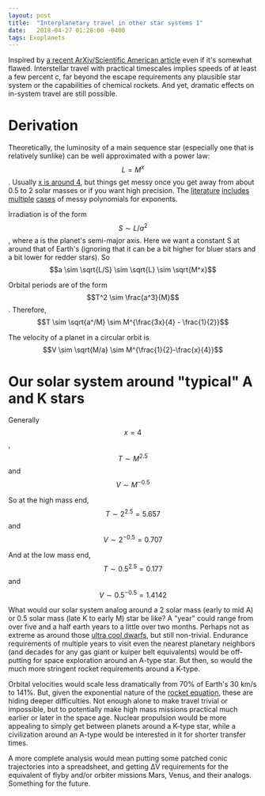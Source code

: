 ```yaml
---
layout: post
title:  "Interplanetary travel in other star systems 1"
date:   2018-04-27 01:28:00 -0400
tags: Exoplanets
---
```

<script type="text/javascript" async
  src="https://cdnjs.cloudflare.com/ajax/libs/mathjax/2.7.4/MathJax.js?config=TeX-MML-AM_CHTML">
</script>

Inspired by [a recent ArXiv/Scientific American article][arxiv] even if it's somewhat flawed. Interstellar travel with practical timescales implies speeds of at least a few percent c, far beyond the escape requirements any plausible star system or the capabilities of chemical rockets. And yet, dramatic effects on in-system travel are still possible.

# Derivation #
Theoretically, the luminosity of a main sequence star (especially one that is relatively sunlike) can be well approximated with a power law: $$L = M^x$$. Usually [x is around 4][stellar power laws], but things get messy once you get away from about 0.5 to 2 solar masses or if you want high precision. The [literature][Andersen 1991] [includes][Mann 2015] [multiple][general parameters] [cases][m dwarf parameters] of messy polynomials for exponents.

Irradiation is of the form $$S \sim L/a^2$$, where a is the planet's semi-major axis. Here we want a constant S at around that of Earth's (ignoring that it can be a bit higher for bluer stars and a bit lower for redder stars). So $$a \sim \sqrt{L/S} \sim \sqrt{L} \sim \sqrt{M^x}$$

Orbital periods are of the form $$T^2 \sim \frac{a^3}{M}$$. Therefore, $$T \sim \sqrt{a^/M} \sim M^{\frac{3x}{4} - \frac{1}{2}}$$

The velocity of a planet in a circular orbit is $$V \sim \sqrt{M/a} \sim M^{\frac{1}{2}-\frac{x}{4}}$$


# Our solar system around "typical" A and K stars #
Generally $$x = 4$$, $$T \sim M^{2.5}$$ and $$V \sim M^{-0.5}$$

So at the high mass end, $$T \sim 2^{2.5} = 5.657$$ and $$V \sim 2^{-0.5} = 0.707$$

And at the low mass end, $$T \sim 0.5^{2.5} = 0.177$$ and $$V \sim 0.5^{-0.5} = 1.4142$$

What would our solar system analog around a 2 solar mass (early to mid A) or 0.5 solar mass (late K to early M) star be like? A "year" could range from over five and a half earth years to a little over two months. Perhaps not as extreme as around those [ultra cool dwarfs][ultra cool dwarfs], but still non-trivial. Endurance requirements of multiple years to visit even the nearest planetary neighbors (and decades for any gas giant or kuiper belt equivalents) would be off-putting for space exploration around an A-type star. But then, so would the much more stringent rocket requirements around a K-type.

Orbital velocities would scale less dramatically from 70% of Earth's 30 km/s to 141%. But, given the exponential nature of the [rocket equation][Tsiolkovsky the Tyrannical], these are hiding deeper difficulties. Not enough alone to make travel trivial or impossible, but to potentially make high mass missions practical much earlier or later in the space age. Nuclear propulsion would be more appealing to simply get between planets around a K-type star, while a civilization around an A-type would be interested in it for shorter transfer times.

A more complete analysis would mean putting some patched conic trajectories into a spreadsheet, and getting ΔV requirements for the equivalent of flyby and/or orbiter missions Mars, Venus, and their analogs. Something for the future.




[arxiv]: https://arxiv.org/abs/1804.03698
[stellar power laws]: https://en.wikipedia.org/wiki/Mass%E2%80%93luminosity_relation
[general parameters]: http://adsabs.harvard.edu/abs/2008A%26A...489.1107B
[m dwarf parameters]: http://adsabs.harvard.edu/abs/2000A%26A...364..217D
[Mann 2015]: http://adsabs.harvard.edu/abs/2015ApJ...804...64M
[Andersen 1991]: http://adsabs.harvard.edu/abs/1991A%26ARv...3...91A
[Tsiolkovsky the Tyrannical]: https://en.wikipedia.org/wiki/Tsiolkovsky_rocket_equation
[ultra cool dwarfs]: https://en.wikipedia.org/wiki/Ultra-cool_dwarf
